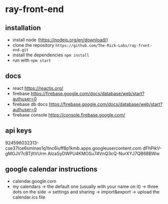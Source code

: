 # ray-front-end

## installation

- install node (https://nodejs.org/en/download/)
- clone the repository `https://github.com/The-Rick-Labs/ray-front-end.git`
- install the dependencies `npm install`
- run with `npm start`

## docs

- react https://reactjs.org/
- firebase https://firebase.google.com/docs/database/web/start?authuser=0
- firebase db docs https://firebase.google.com/docs/database/web/start?authuser=0
- firebase console https://console.firebase.google.com/

## api keys

924596032313-cse37lce6smlnas1q1tnc6iuff8p1kmb.apps.googleusercontent.com
dFhPikV-gMGJV7cBTjltVUrm
AIzaSyDWPU4KMOSu74VnQ3cQ-NurXYJ7QB68BWw

## google calendar instructions

- calendar.google.com
- my calendars -> the default one (usually with your name on it) -> three dots on the side -> settings and sharing -> import&export -> upload the calendar.ics file